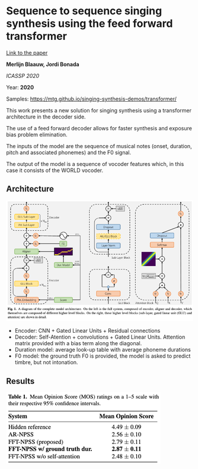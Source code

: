 # Sequence to sequence singing synthesis using the feed forward transformer

[Link to the paper](https://arxiv.org/abs/1910.09989)

**Merlijn Blaauw, Jordi Bonada**

*ICASSP 2020*

Year: **2020**

Samples:  https://mtg.github.io/singing-synthesis-demos/transformer/

This work presents a new solution for singing synthesis using a transformer architecture in the decoder side.

The use of a feed forward decoder allows for faster synthesis and exposure bias problem elimination.

The inputs of the model are the sequence of musical notes (onset, duration, pitch and associated phonemes) and the F0 signal.

The output of the model is a sequence of vocoder features which, in this case it consists of the WORLD vocoder.

## Architecture
![](blaauw2020/architecture.png)

- Encoder: CNN + Gated Linear Units + Residual connections
- Decoder: Self-Atention + convolutions + Gated Linear Units. Attention matrix provided with a bias term along the diagonal.
- Duration model: average look-up table with average phoneme durations
- F0 model: the ground truth F0 is provided, the model is asked to predict timbre, but not intonation.


## Results
![](blaauw2020/results_table.png)